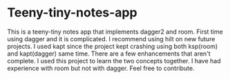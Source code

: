 # Teeny-tiny-notes-app
This is a teeny-tiny notes app that implements dagger2 and room. First time using dagger and it is complicated. I recommend using hilt on new future projects. I used kapt since the project kept crashing using both ksp(room) and kapt(dagger) same time. There are a few enhancements that aren't complete. I used this project to learn the two concepts together. I have had experience with room but not with dagger. Feel free to contribute.
